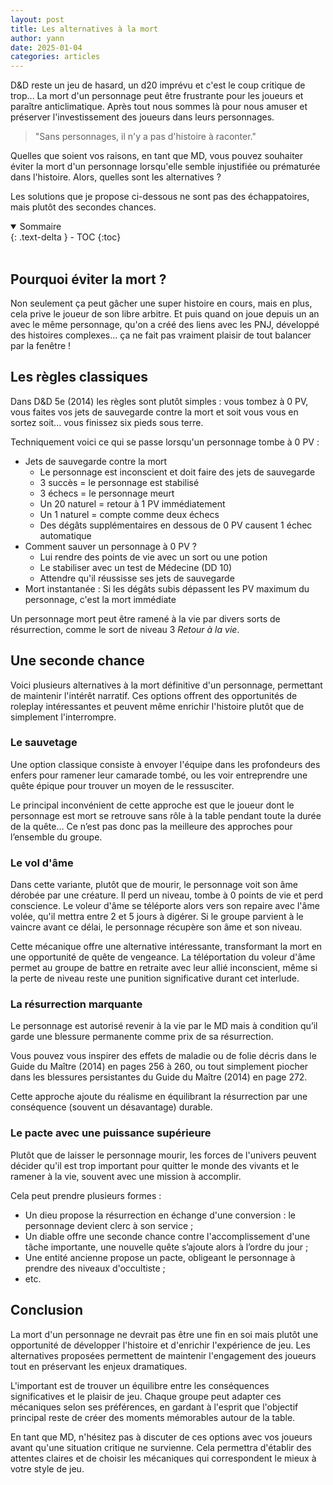 ```yaml
---
layout: post
title: Les alternatives à la mort
author: yann
date: 2025-01-04
categories: articles
---
```


D&D reste un jeu de hasard, un d20 imprévu et c'est le coup critique de trop... La mort d'un personnage peut être frustrante pour les joueurs et paraître anticlimatique. Après tout nous sommes là pour nous amuser et préserver l'investissement des joueurs dans leurs personnages.

> "Sans personnages, il n'y a pas d'histoire à raconter."

Quelles que soient vos raisons, en tant que MD, vous pouvez souhaiter éviter la mort d'un personnage lorsqu'elle semble injustifiée ou prématurée dans l'histoire. Alors, quelles sont les alternatives ?

Les solutions que je propose ci-dessous ne sont pas des échappatoires, mais plutôt des secondes chances.
<br />

<details open markdown="block">
  <summary>
    Sommaire
  </summary>
  {: .text-delta }
- TOC
{:toc}
</details>

<br />

## Pourquoi éviter la mort ?

Non seulement ça peut gâcher une super histoire en cours, mais en plus, cela prive le joueur de son libre arbitre. Et puis quand on joue depuis un an avec le même personnage, qu'on a créé des liens avec les PNJ, développé des histoires complexes... ça ne fait pas vraiment plaisir de tout balancer par la fenêtre !

## Les règles classiques

Dans D&D 5e (2014) les règles sont plutôt simples : vous tombez à 0 PV, vous faites vos jets de sauvegarde contre la mort et soit vous vous en sortez soit... vous finissez six pieds sous terre. 

Techniquement voici ce qui se passe lorsqu'un personnage tombe à 0 PV :

- Jets de sauvegarde contre la mort
    - Le personnage est inconscient et doit faire des jets de sauvegarde
    - 3 succès = le personnage est stabilisé
    - 3 échecs = le personnage meurt
    - Un 20 naturel = retour à 1 PV immédiatement
    - Un 1 naturel = compte comme deux échecs
    - Des dégâts supplémentaires en dessous de 0 PV causent 1 échec automatique
- Comment sauver un personnage à 0 PV ?
    - Lui rendre des points de vie avec un sort ou une potion
    - Le stabiliser avec un test de Médecine (DD 10)
    - Attendre qu'il réussisse ses jets de sauvegarde
- Mort instantanée : Si les dégâts subis dépassent les PV maximum du personnage, c'est la mort immédiate

Un personnage mort peut être ramené à la vie par divers sorts de résurrection, comme le sort de niveau 3 *Retour à la vie*.

## Une seconde chance

Voici plusieurs alternatives à la mort définitive d'un personnage, permettant de maintenir l'intérêt narratif. Ces options offrent des opportunités de roleplay intéressantes et peuvent même enrichir l'histoire plutôt que de simplement l'interrompre.

### Le sauvetage

Une option classique consiste à envoyer l'équipe dans les profondeurs des enfers pour ramener leur camarade tombé, ou les voir entreprendre une quête épique pour trouver un moyen de le ressusciter. 

Le principal inconvénient de cette approche est que le joueur dont le personnage est mort se retrouve sans rôle à la table pendant toute la durée de la quête… Ce n’est pas donc pas la meilleure des approches pour l’ensemble du groupe.

### Le vol d'âme

Dans cette variante, plutôt que de mourir, le personnage voit son âme dérobée par une créature. Il perd un niveau, tombe à 0 points de vie et perd conscience. Le voleur d'âme se téléporte alors vers son repaire avec l'âme volée, qu'il mettra entre 2 et 5 jours à digérer. Si le groupe parvient à le vaincre avant ce délai, le personnage récupère son âme et son niveau.

Cette mécanique offre une alternative intéressante, transformant la mort en une opportunité de quête de vengeance. La téléportation du voleur d'âme permet au groupe de battre en retraite avec leur allié inconscient, même si la perte de niveau reste une punition significative durant cet interlude.

### La résurrection marquante

Le personnage est autorisé revenir à la vie par le MD mais à condition qu’il garde une blessure permanente comme prix de sa résurrection.

Vous pouvez vous inspirer des effets de maladie ou de folie décris dans le Guide du Maître (2014) en pages 256 à 260, ou tout simplement piocher dans les blessures persistantes du Guide du Maître (2014) en page 272.

Cette approche ajoute du réalisme en équilibrant la résurrection par une conséquence (souvent un désavantage) durable.

### Le pacte avec une puissance supérieure

Plutôt que de laisser le personnage mourir, les forces de l'univers peuvent décider qu'il est trop important pour quitter le monde des vivants et le ramener à la vie, souvent avec une mission à accomplir.

Cela peut prendre plusieurs formes :
- Un dieu propose la résurrection en échange d'une conversion : le personnage devient clerc à son service ;
- Un diable offre une seconde chance contre l'accomplissement d'une tâche importante, une nouvelle quête s’ajoute alors à l’ordre du jour ;
- Une entité ancienne propose un pacte, obligeant le personnage à prendre des niveaux d'occultiste ;
- etc.

## Conclusion

La mort d'un personnage ne devrait pas être une fin en soi mais plutôt une opportunité de développer l'histoire et d'enrichir l'expérience de jeu. Les alternatives proposées permettent de maintenir l'engagement des joueurs tout en préservant les enjeux dramatiques.

L'important est de trouver un équilibre entre les conséquences significatives et le plaisir de jeu. Chaque groupe peut adapter ces mécaniques selon ses préférences, en gardant à l'esprit que l'objectif principal reste de créer des moments mémorables autour de la table.

En tant que MD, n'hésitez pas à discuter de ces options avec vos joueurs avant qu'une situation critique ne survienne. Cela permettra d'établir des attentes claires et de choisir les mécaniques qui correspondent le mieux à votre style de jeu.




